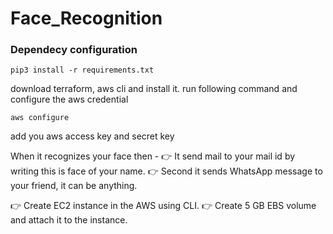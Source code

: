 # Face_Recognition
### Dependecy configuration
```
pip3 install -r requirements.txt
```
download terraform, aws cli and install it.
run following command and configure the aws credential
```
aws configure
```
add you aws access key and secret key

When it recognizes your face then -
 👉 It send mail to your mail id by writing this is face of your name.
 👉 Second it sends WhatsApp message to your friend, it can be anything.
 
 👉 Create EC2 instance in the AWS using CLI.
 👉 Create 5 GB EBS volume and attach it to the instance.
